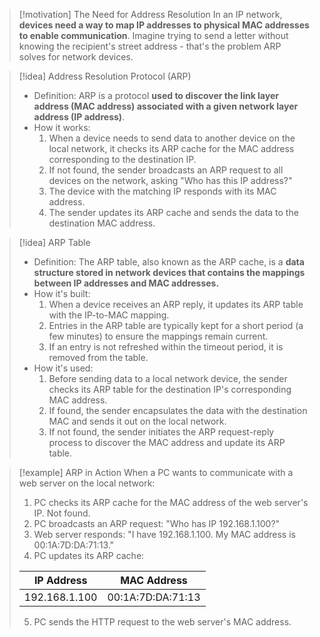 > [!motivation] The Need for Address Resolution
> In an IP network, **devices need a way to map IP addresses to physical MAC addresses to enable communication**. Imagine trying to send a letter without knowing the recipient's street address - that's the problem ARP solves for network devices.

> [!idea] Address Resolution Protocol (ARP)
> - Definition: ARP is a protocol **used to discover the link layer address (MAC address) associated with a given network layer address (IP address)**.
> - How it works: 
>   1. When a device needs to send data to another device on the local network, it checks its ARP cache for the MAC address corresponding to the destination IP. 
>   2. If not found, the sender broadcasts an ARP request to all devices on the network, asking "Who has this IP address?"
>   3. The device with the matching IP responds with its MAC address.
>   4. The sender updates its ARP cache and sends the data to the destination MAC address.


> [!idea] ARP Table
> - Definition: The ARP table, also known as the ARP cache, is a **data structure stored in network devices that contains the mappings between IP addresses and MAC addresses.**
> - How it's built:
>   1. When a device receives an ARP reply, it updates its ARP table with the IP-to-MAC mapping.
>   2. Entries in the ARP table are typically kept for a short period (a few minutes) to ensure the mappings remain current.
>   3. If an entry is not refreshed within the timeout period, it is removed from the table.
> - How it's used:
>   1. Before sending data to a local network device, the sender checks its ARP table for the destination IP's corresponding MAC address.
>   2. If found, the sender encapsulates the data with the destination MAC and sends it out on the local network.
>   3. If not found, the sender initiates the ARP request-reply process to discover the MAC address and update its ARP table.

> [!example] ARP in Action
> When a PC wants to communicate with a web server on the local network:
> 1. PC checks its ARP cache for the MAC address of the web server's IP. Not found.
> 2. PC broadcasts an ARP request: "Who has IP 192.168.1.100?"
> 3. Web server responds: "I have 192.168.1.100. My MAC address is 00:1A:7D:DA:71:13."
> 4. PC updates its ARP cache:
> 
> | IP Address   | MAC Address       |
> |--------------|-------------------|
> | 192.168.1.100 | 00:1A:7D:DA:71:13 |
>
> 5. PC sends the HTTP request to the web server's MAC address.

